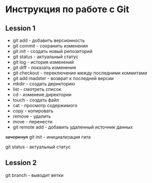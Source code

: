 # **Инструкция по работе с Git**
## Lession 1
* git add - добавить версионность
* git commit - сохранить изменения
* git init - создать новый репозиторий
* git status - актуальный статус
* git log  - история изменений
* git diff - показать изменения 
* git checkout - переключение между последними коммитами
* git add madster - возврат к последней версии
* mkdir - создать дерикторию
* list - смотреть список
* cd - изменеие директории
* touch - создать файл
* cat - просмотр содержимого
* copy - копировать
* remove - удалить
* move - перенести
* git remote add - добавить удаленный источник данных

~~зачеркнул~~
git init - инициализация гита

git status - актуальный статус
## Lession 2
git branch - выводит ветки
